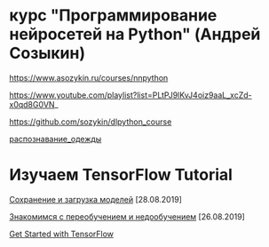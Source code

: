 # курс "Программирование нейросетей на Python" (Андрей Созыкин)

https://www.asozykin.ru/courses/nnpython

https://www.youtube.com/playlist?list=PLtPJ9lKvJ4oiz9aaL_xcZd-x0qd8G0VN_

https://github.com/sozykin/dlpython_course

[распознавание_одежды](https://colab.research.google.com/github/prog815/lernDLpython/blob/master/%D1%80%D0%B0%D1%81%D0%BF%D0%BE%D0%B7%D0%BD%D0%B0%D0%B2%D0%B0%D0%BD%D0%B8%D0%B5_%D0%BE%D0%B4%D0%B5%D0%B6%D0%B4%D1%8B.ipynb)

# Изучаем TensorFlow Tutorial

[Сохранение и загрузка моделей](https://colab.research.google.com/github/prog815/lernDLpython/blob/master/save_and_restore_models.ipynb) [28.08.2019]

[Знакомимся с переобучением и недообучением](https://colab.research.google.com/github/prog815/lernDLpython/blob/master/tutorials_keras_overfit_and_underfit.ipynb) [26.08.2019]

[Get Started with TensorFlow](https://colab.research.google.com/github/prog815/lernDLpython/blob/master/%D1%83%D1%87%D0%B8%D0%BC_%D1%80%D0%B0%D1%81%D0%BF%D0%BE%D0%B7%D0%BD%D0%B0%D0%B2%D0%B0%D1%82%D1%8C_%D1%86%D0%B8%D1%84%D1%80%D1%8B_(mnist).ipynb)
